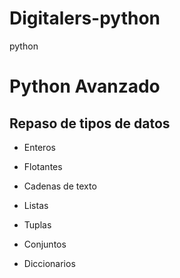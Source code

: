 # Digitalers-python
python
# Python Avanzado

## Repaso de tipos de datos

- Enteros

- Flotantes

- Cadenas de texto

- Listas

- Tuplas

- Conjuntos

- Diccionarios
